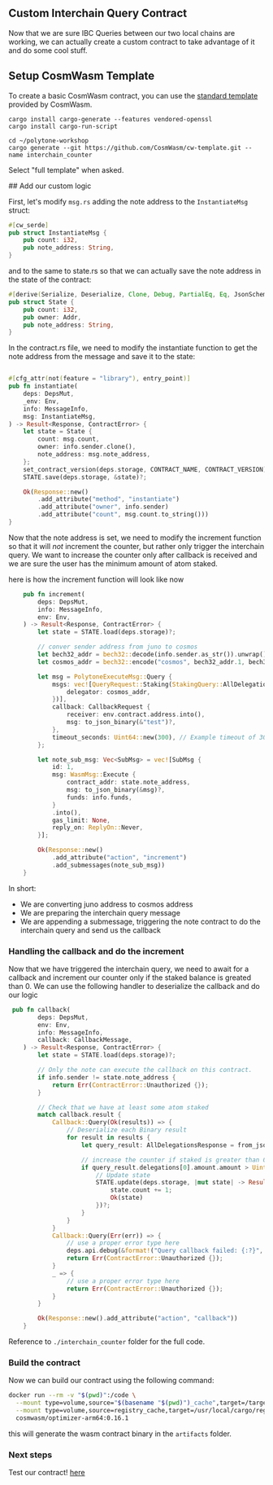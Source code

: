 ## Custom Interchain Query Contract

Now that we are sure IBC Queries between our two local chains are working, we can actually create a custom contract to take advantage of it and do some cool stuff.

## Setup CosmWasm Template

To create a basic CosmWasm contract, you can use the [standard template](https://github.com/CosmWasm/cw-template) provided by CosmWasm.

```
cargo install cargo-generate --features vendored-openssl
cargo install cargo-run-script

cd ~/polytone-workshop
cargo generate --git https://github.com/CosmWasm/cw-template.git --name interchain_counter
```

Select "full template" when asked.

## Add our custom logic

First, let's modify `msg.rs` adding the note address to the `InstantiateMsg` struct:

```rust
#[cw_serde]
pub struct InstantiateMsg {
    pub count: i32,
    pub note_address: String,
}
```

and to the same to state.rs so that we can actually save the note address in the state of the contract:

```rust
#[derive(Serialize, Deserialize, Clone, Debug, PartialEq, Eq, JsonSchema)]
pub struct State {
    pub count: i32,
    pub owner: Addr,
    pub note_address: String,
}
```

In the contract.rs file, we need to modify the instantiate function to get the note address from the message and save it to the state:

```rust

#[cfg_attr(not(feature = "library"), entry_point)]
pub fn instantiate(
    deps: DepsMut,
    _env: Env,
    info: MessageInfo,
    msg: InstantiateMsg,
) -> Result<Response, ContractError> {
    let state = State {
        count: msg.count,
        owner: info.sender.clone(),
        note_address: msg.note_address,
    };
    set_contract_version(deps.storage, CONTRACT_NAME, CONTRACT_VERSION)?;
    STATE.save(deps.storage, &state)?;

    Ok(Response::new()
        .add_attribute("method", "instantiate")
        .add_attribute("owner", info.sender)
        .add_attribute("count", msg.count.to_string()))
}
```

Now that the note address is set, we need to modify the increment function so that it will _not_ increment the counter, but rather only trigger the interchain query. We want to increase the counter only after callback is received and we are sure the user has the minimum amount of atom staked.

here is how the increment function will look like now

```rust
    pub fn increment(
        deps: DepsMut,
        info: MessageInfo,
        env: Env,
    ) -> Result<Response, ContractError> {
        let state = STATE.load(deps.storage)?;

        // conver sender address from juno to cosmos
        let bech32_addr = bech32::decode(info.sender.as_str()).unwrap();
        let cosmos_addr = bech32::encode("cosmos", bech32_addr.1, bech32_addr.2).unwrap();

        let msg = PolytoneExecuteMsg::Query {
            msgs: vec![QueryRequest::Staking(StakingQuery::AllDelegations {
                delegator: cosmos_addr,
            })],
            callback: CallbackRequest {
                receiver: env.contract.address.into(),
                msg: to_json_binary(&"test")?,
            },
            timeout_seconds: Uint64::new(300), // Example timeout of 30 seconds
        };

        let note_sub_msg: Vec<SubMsg> = vec![SubMsg {
            id: 1,
            msg: WasmMsg::Execute {
                contract_addr: state.note_address,
                msg: to_json_binary(&msg)?,
                funds: info.funds,
            }
            .into(),
            gas_limit: None,
            reply_on: ReplyOn::Never,
        }];

        Ok(Response::new()
            .add_attribute("action", "increment")
            .add_submessages(note_sub_msg))
    }
```

In short:

- We are converting juno address to cosmos address
- We are preparing the interchain query message
- We are appending a submessage, triggering the note contract to do the interchain query and send us the callback

### Handling the callback and do the increment

Now that we have triggered the interchain query, we need to await for a callback and increment our counter only if the staked balance is greated than 0. We can use the following handler to deserialize the callback and do our logic

```rust
 pub fn callback(
        deps: DepsMut,
        env: Env,
        info: MessageInfo,
        callback: CallbackMessage,
    ) -> Result<Response, ContractError> {
        let state = STATE.load(deps.storage)?;

        // Only the note can execute the callback on this contract.
        if info.sender != state.note_address {
            return Err(ContractError::Unauthorized {});
        }

        // Check that we have at least some atom staked
        match callback.result {
            Callback::Query(Ok(results)) => {
                // Deserialize each Binary result
                for result in results {
                    let query_result: AllDelegationsResponse = from_json(result.clone())?;

                    // increase the counter if staked is greater than 0
                    if query_result.delegations[0].amount.amount > Uint128::zero() {
                        // Update state
                        STATE.update(deps.storage, |mut state| -> Result<_, ContractError> {
                            state.count += 1;
                            Ok(state)
                        })?;
                    }
                }
            }
            Callback::Query(Err(err)) => {
                // use a proper error type here
                deps.api.debug(&format!("Query callback failed: {:?}", err));
                return Err(ContractError::Unauthorized {});
            }
            _ => {
                // use a proper error type here
                return Err(ContractError::Unauthorized {});
            }
        }

        Ok(Response::new().add_attribute("action", "callback"))
    }
```

Reference to `./interchain_counter` folder for the full code.

### Build the contract

Now we can build our contract using the following command:

```bash
docker run --rm -v "$(pwd)":/code \
  --mount type=volume,source="$(basename "$(pwd)")_cache",target=/target \
  --mount type=volume,source=registry_cache,target=/usr/local/cargo/registry \
  cosmwasm/optimizer-arm64:0.16.1
```

this will generate the wasm contract binary in the `artifacts` folder.

### Next steps

Test our contract! [here](./7-test-contract.md)

